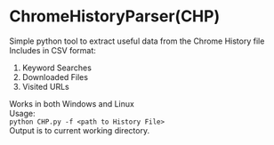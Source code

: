 # ChromeHistoryParser(CHP)
Simple python tool to extract useful data from the Chrome History file <br>
Includes in CSV format:<br>
  1) Keyword Searches
  2) Downloaded Files
  3) Visited URLs <br>

Works in both Windows and Linux<br>
Usage:<br>
`python CHP.py -f <path to History File>`
<br>
Output is to current working directory.


